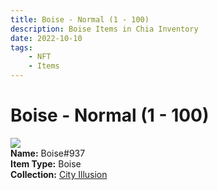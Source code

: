 ```yaml
---
title: Boise - Normal (1 - 100)
description: Boise Items in Chia Inventory
date: 2022-10-10
tags:
    - NFT
    - Items
---
```


# Boise - Normal (1 - 100)
<div class="item_thumbnail">
<img loading="lazy" src="https://57iakxtbgfbdfn4zpeyko6kez5tz5mgk6mo4sqlx2mvx3neurm.arweave.net/79AFXmExQjK3mXkwp3lEz2ee_sMrzHclBd9MrfbSUiw"><br/>
<div><strong>Name:</strong> Boise#937</div>
<div><strong>Item Type:</strong> Boise</div>
<div><strong>Collection:</strong> <a href="https://www.spacescan.io/xch/nft/collection/col1lend2dcn558km4wcwta4xnkfv3xpcmlp9kyt0m909emvfxechlyqdl5ndg">City Illusion</a></div>
</div>

